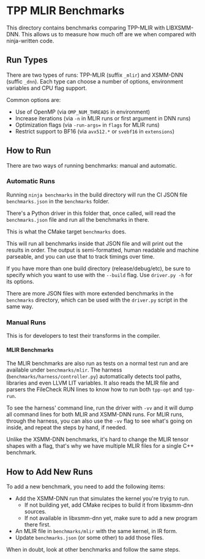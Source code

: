 # TPP MLIR Benchmarks

This directory contains benchmarks comparing TPP-MLIR with LIBXSMM-DNN.
This allows us to measure how much off are we when compared with ninja-written code.

## Run Types

There are two types of runs: TPP-MLIR (suffix `_mlir`) and XSMM-DNN (suffic `_dnn`).
Each type can choose a number of options, environment variables and CPU flag support.

Common options are:
 * Use of OpenMP (via `OMP_NUM_THREADS` in environment)
 * Increase iterations (via `-n` in MLIR runs or first argument in DNN runs)
 * Optimization flags (via `-run-args=` in `flags` for MLIR runs)
 * Restrict support to BF16 (via `avx512.*` or `svebf16` in `extensions`)

## How to Run

There are two ways of running benchmarks: manual and automatic.

### Automatic Runs

Running `ninja benchmarks` in the build directory will run the CI JSON file `benchmarks.json` in the `benchmarks` folder.

There's a Python driver in this folder that, once called, will read the `benchmarks.json` file and run all the benchmarks in there.

This is what the CMake target `benchmarks` does.

This will run all benchmarks inside that JSON file and will print out the results in order.
The output is semi-formatted, human readable and machine parseable, and you can use that to track timings over time.

If you have more than one build directory (release/debug/etc), be sure to specify which you want to use with the `--build` flag.
Use `driver.py -h` for its options.

There are more JSON files with more extended benchmarks in the `benchmarks` directory, which can be used with the `driver.py` script in the same way.

### Manual Runs

This is for developers to test their transforms in the compiler.

#### MLIR Benchmarks

The MLIR benchmarks are also run as tests on a normal test run and are available under `benchmarks/mlir`.
The harness (`benchmarks/harness/controller.py`) automatically detects tool paths, libraries and even LLVM LIT variables.
It also reads the MLIR file and parsers the FileCheck RUN lines to know how to run both `tpp-opt` and `tpp-run`.

To see the harness' command line, run the driver with `-vv` and it will dump all command lines for both MLIR and XSMM-DNN runs.
For MLIR runs, through the harness, you can also use the `-vv` flag to see what's going on inside, and repeat the steps by hand, if needed.

Unlike the XSMM-DNN benchmarks, it's hard to change the MLIR tensor shapes with a flag, that's why we have multiple MLIR files for a single C++ benchmark.

## How to Add New Runs

To add a new benchmark, you need to add the following items:
 * Add the XSMM-DNN run that simulates the kernel you're tryig to run.
   * If not building yet, add CMake recipes to build it from libxsmm-dnn sources.
   * If not available in libxsmm-dnn yet, make sure to add a new program there first.
 * An MLIR file in `benchmarks/mlir` with the same kernel, in IR form.
 * Update `benchmarks.json` (or some other) to add those files.

When in doubt, look at other benchmarks and follow the same steps.
